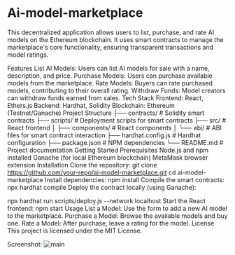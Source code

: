# Ai-model-marketplace
This decentralized application allows users to list, purchase, and rate AI models on the Ethereum blockchain. It uses smart contracts to manage the marketplace's core functionality, ensuring transparent transactions and model ratings.

Features
List AI Models: Users can list AI models for sale with a name, description, and price.
Purchase Models: Users can purchase available models from the marketplace.
Rate Models: Buyers can rate purchased models, contributing to their overall rating.
Withdraw Funds: Model creators can withdraw funds earned from sales.
Tech Stack
Frontend: React, Ethers.js
Backend: Hardhat, Solidity
Blockchain: Ethereum (Testnet/Ganache)
Project Structure
├── contracts/          # Solidity smart contracts
├── scripts/            # Deployment scripts for smart contracts
├── src/                # React frontend
│   ├── components/     # React components
│   └── abi/            # ABI files for smart contract interaction
├── hardhat.config.js   # Hardhat configuration
├── package.json        # NPM dependencies
└── README.md           # Project documentation
Getting Started
Prerequisites
Node.js and npm installed
Ganache (for local Ethereum blockchain)
MetaMask browser extension
Installation
Clone the repository:
git clone https://github.com/your-repo/ai-model-marketplace.git
cd ai-model-marketplace
Install dependencies:
npm install
Compile the smart contracts:
npx hardhat compile
Deploy the contract locally (using Ganache):

npx hardhat run scripts/deploy.js --network localhost
Start the React frontend:
npm start
Usage
List a Model: Use the form to add a new AI model to the marketplace.
Purchase a Model: Browse the available models and buy one.
Rate a Model: After purchase, leave a rating for the model.
License
This project is licensed under the MIT License.

Screenshot:
![main](https://github.com/user-attachments/assets/c993452b-a6a7-4638-9cfb-41f17bfe3aa7)